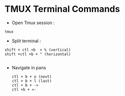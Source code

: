 # TMUX Terminal Commands

* Open Tmux session :
 ```
tmux
```

* Split terminal :
```
shift + ctl +b  + % (vertical)
shift +ctl +b + " (horizontal)
  
```

* Navigate in pans
   ```
  ctl + b + o (next)
  ctl + b + l (last)
  ctl + b + ->
  ctl +b + <-

    ```
